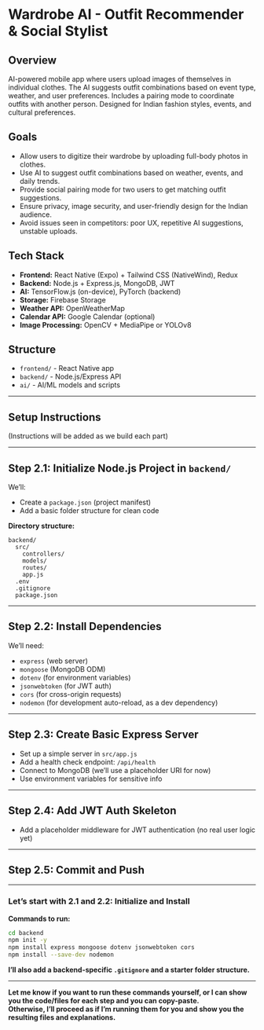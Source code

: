 # Wardrobe AI - Outfit Recommender & Social Stylist

## Overview
AI-powered mobile app where users upload images of themselves in individual clothes. The AI suggests outfit combinations based on event type, weather, and user preferences. Includes a pairing mode to coordinate outfits with another person. Designed for Indian fashion styles, events, and cultural preferences.

## Goals
- Allow users to digitize their wardrobe by uploading full-body photos in clothes.
- Use AI to suggest outfit combinations based on weather, events, and daily trends.
- Provide social pairing mode for two users to get matching outfit suggestions.
- Ensure privacy, image security, and user-friendly design for the Indian audience.
- Avoid issues seen in competitors: poor UX, repetitive AI suggestions, unstable uploads.

## Tech Stack
- **Frontend:** React Native (Expo) + Tailwind CSS (NativeWind), Redux
- **Backend:** Node.js + Express.js, MongoDB, JWT
- **AI:** TensorFlow.js (on-device), PyTorch (backend)
- **Storage:** Firebase Storage
- **Weather API:** OpenWeatherMap
- **Calendar API:** Google Calendar (optional)
- **Image Processing:** OpenCV + MediaPipe or YOLOv8

## Structure
- `frontend/` - React Native app
- `backend/` - Node.js/Express API
- `ai/` - AI/ML models and scripts

---

## Setup Instructions
(Instructions will be added as we build each part)

---

## **Step 2.1: Initialize Node.js Project in `backend/`**

We’ll:
- Create a `package.json` (project manifest)
- Add a basic folder structure for clean code

**Directory structure:**
```
backend/
  src/
    controllers/
    models/
    routes/
    app.js
  .env
  .gitignore
  package.json
```

---

## **Step 2.2: Install Dependencies**

We’ll need:
- `express` (web server)
- `mongoose` (MongoDB ODM)
- `dotenv` (for environment variables)
- `jsonwebtoken` (for JWT auth)
- `cors` (for cross-origin requests)
- `nodemon` (for development auto-reload, as a dev dependency)

---

## **Step 2.3: Create Basic Express Server**

- Set up a simple server in `src/app.js`
- Add a health check endpoint: `/api/health`
- Connect to MongoDB (we’ll use a placeholder URI for now)
- Use environment variables for sensitive info

---

## **Step 2.4: Add JWT Auth Skeleton**

- Add a placeholder middleware for JWT authentication (no real user logic yet)

---

## **Step 2.5: Commit and Push**

---

### **Let’s start with 2.1 and 2.2: Initialize and Install**

**Commands to run:**
```sh
cd backend
npm init -y
npm install express mongoose dotenv jsonwebtoken cors
npm install --save-dev nodemon
```

**I’ll also add a backend-specific `.gitignore` and a starter folder structure.**

---

**Let me know if you want to run these commands yourself, or I can show you the code/files for each step and you can copy-paste.  
Otherwise, I’ll proceed as if I’m running them for you and show you the resulting files and explanations.**
